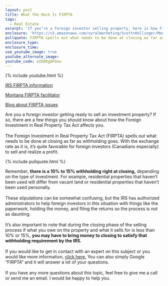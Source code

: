 ```yaml
---
layout: post
title: What the Heck Is FIRPTA
tags:
  - Real Estate
excerpt: 'If you’re a foreign investor selling property, here is how FIRPTA will affect your sale.'
enclosure: 'https://s3.amazonaws.com/vyralmarketing/Scott+Hollinger/Montana+Real+Estate++The+Hollinger+Team+What+the+heck+is+FIRPTA.mp4'
pullquote: FIRPTA spells out what needs to be done at closing as far as withholding goes.
enclosure_type:
enclosure_time:
use_youtube_image: true
youtube_alternate_image:
youtube_code: eID0DgAFQzw
---
```



{% include youtube.html %}

[IRS FIRPTA information](https://www.irs.gov/individuals/international-taxpayers/firpta-withholding)

[Montana FIRPTA facilitator](http://www.lorimillerlaw.com/withholding-agent/)

[Blog about FIRPTA issues](http://www.lorimillerlaw.com/blog/)

Are you a foreign investor getting ready to sell an investment property? If so, there are a few things you should know about how the Foreign Investment in Real Property Tax Act affects you.
<br>
<br>The Foreign Investment in Real Property Tax Act (FIRPTA) spells out what needs to be done at closing as far as withholding goes. With the exchange rate as it is, it’s quite favorable for foreign investors (Canadians especially) to sell and realize a profit.

{% include pullquote.html %}

Remember, **there is a 10% to 15% withholding right at closing,** depending on the type of investment. For example, residential properties that haven’t been used will differ from vacant land or residential properties that haven’t been used personally.
<br>
<br>These stipulations can be somewhat confusing, but the IRS has authorized administrators to help foreign investors in this situation with things like the paperwork, holding the money, and filing the returns so the process is not as daunting.
<br>
<br>It’s also important to note that during the closing phase of the selling process if what you owe on the property and what it sells for is less than 10% or 15%, **you may have to bring money to closing to satisfy that withholding requirement by the IRS.**
<br>
<br>If you would like to get in contact with an expert on this subject or you would like more information, [click here.](https://www.irs.gov/individuals/international-taxpayers/firpta-withholding) You can also simply Google “FIRPTA” and it will answer a lot of your questions.
<br>
<br>If you have any more questions about this topic, feel free to give me a call or send me an email. I would be happy to help you.